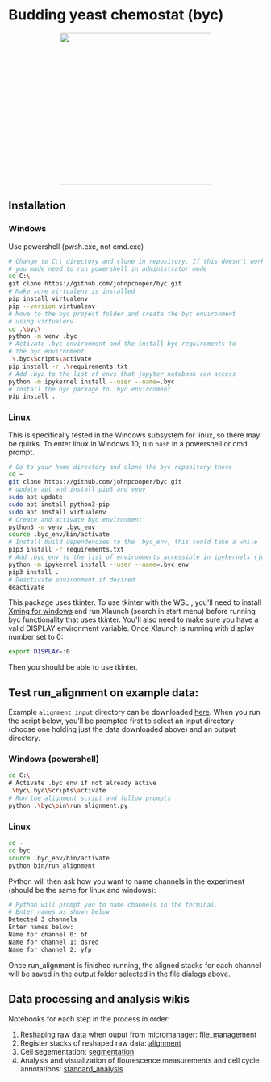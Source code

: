 # Budding yeast chemostat (byc)

<p align="center">
<img src="https://www.dropbox.com/s/fsv2bvrxtlpkzte/byc_schematic.png?raw=true" width="300">
</p>

## Installation

### Windows

Use powershell (pwsh.exe, not cmd.exe)

```sh
# Change to C:\ directory and clone in repository. If this doesn't work,
# you made need to run powershell in administrator mode
cd C:\
git clone https://github.com/johnpcooper/byc.git
# Make sure virtualenv is installed
pip install virtualenv
pip --version virtualenv
# Move to the byc project folder and create the byc environment
# using virtualenv
cd .\byc\
python -m venv .byc
# Activate .byc environment and the install byc requirements to 
# the byc environment
.\.byc\Scripts\activate
pip install -r .\requirements.txt
# Add .byc to the list of envs that jupyter notebook can access
python -m ipykernel install --user --name=.byc
# Install the byc package to .byc environment
pip install .
```

### Linux

This is specifically tested in the Windows subsystem for linux, so there may be quirks. To enter linux in Windows 10, run `bash` in a powershell or cmd prompt.

```sh
# Go to your home directory and clone the byc repository there
cd ~
git clone https://github.com/johnpcooper/byc.git
# update apt and install pip3 and venv
sudo apt update
sudo apt install python3-pip
sudo apt install virtualenv
# Create and activate byc environment
python3 -m venv .byc_env
source .byc_env/bin/activate
# Install build dependencies to the .byc_env, this could take a while
pip3 install -r requirements.txt
# Add .byc_env to the list of environments accessible in ipykernels (jupyter notebook and ipython)
python -m ipykernel install --user --name=.byc_env
pip3 install .
# Deactivate environment if desired
deactivate
```

This package uses tkinter. To use tkinter with the WSL , you'll need to install [Xming for windows](https://sourceforge.net/projects/xming/) and run Xlaunch (search in start menu) before running byc functionality that uses tkinter. You'll also need to make sure you have a valid DISPLAY environment variable. Once Xlaunch is running with display number set to 0:

```bash
export DISPLAY=:0
```

Then you should be able to use tkinter.

## Test run_alignment on example data:

Example  `alignment_input` directory can be downloaded [here](https://utexas.box.com/s/wzkp7ijc9v3ksvhf9rj5sr564aoa1o3k). When you run the script below, you'll be prompted first to select an input directory (choose one holding just the data downloaded above) and an output directory.

### Windows (powershell)

```sh
cd C:\
# Activate .byc env if not already active
.\byc\.byc\Scripts\activate
# Run the alignment script and follow prompts
python .\byc\bin\run_alignment.py
```

### Linux

```sh
cd ~
cd byc
source .byc_env/bin/activate
python bin/run_alignment
```

Python will then ask how you want to name channels in the experiment (should be the same for linux and windows):

```sh
# Python will prompt you to name channels in the terminal.
# Enter names as shown below
Detected 3 channels
Enter names below:
Name for channel 0: bf
Name for channel 1: dsred
Name for channel 2: yfp
```

Once run_alignment is finished running, the aligned stacks for each channel will be saved in the output folder selected in the file dialogs above.

## Data processing and analysis wikis

Notebooks for each step in the process in order:

1. Reshaping raw data when ouput from micromanager: [file_management](https://github.com/johnpcooper/byc/blob/master/notebooks/file_management.ipynb)
2. Register stacks of reshaped raw data: [alignment](https://github.com/johnpcooper/byc/blob/master/notebooks/vertical_line_detection_scratch.ipynb)
3. Cell segementation: [segmentation](https://github.com/johnpcooper/byc/blob/master/notebooks/segmentation.ipynb)
4. Analysis and visualization of flourescence measurements and cell cycle annotations: [standard_analysis](https://github.com/johnpcooper/byc/blob/master/notebooks/standard_analysis.ipynb)